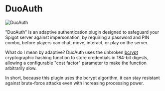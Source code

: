 # DuoAuth
![DuoAuth](https://i.imgur.com/nnYcoeV.png)

"DuoAuth" is an adaptive authentication plugin designed to safeguard your Spigot server against impersonation, by requiring a password and PIN combo, before players can chat, move, interact, or play on the server.

What do I mean by adaptive? DuoAuth uses the unbroken [bcrypt](https://en.wikipedia.org/wiki/Bcrypt) cryptographic hashing function to store credentials in 184-bit digests, allowing a configurable "cost factor" parameter to make the function arbitrarily slow.

In short, because this plugin uses the bcrypt algorithm, it can stay resistant against brute-force attacks even with increasing processing power.
